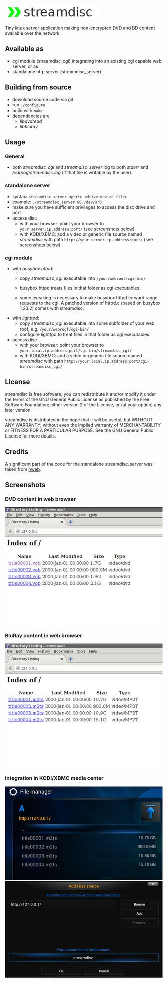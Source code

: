 ![#streamdisc](/logo.png)

Tiny linux server application making non-encrypted DVD and BD content available over the network.

## Available as
- cgi module (streamdisc_cgi) integrating into an existing cgi capable web server, or as
- standalone http server (streamdisc_server).

## Building from source
- download source code via git
- run `./configure`
- build with `make`.
- dependencies are 
    - _libdvdread_ 
    - _libbluray_

## Usage
### General
- both _streamdisc_cgi_ and _streamdisc_server_ log to both _stderr_ and _/var/log/streamdisc.log_ (if that file is writable by the user).

### standalone server
- syntax: `streamdisc_server <port> <drive device file>`
- example: `./streamdisc_server 80 /dev/sr0`
- make sure you have sufficient privileges to access the disc drive and port
- access disc
    - with your browser: point your browser to `your.server.ip.address:port/` (see screenshots below)
    - with KODI/XBMC: add a video or generic file source named _streamdisc_ with path `http://your.server.ip.address:port/` (see screenshots below)

### cgi module
- with _busybox httpd_: 
    - copy _streamdisc_cgi_ executable into `/your/webroot/cgi-bin/`

    - busybox httpd treats files in that folder as cgi executables.
    - some tweaking is necessary to make busybox httpd forward range requests to the cgi. A patched version of httpd.c (based on busybox 1.23.2) comes with streamdisc.
- with _lighttpd_:
    - copy _streamdisc_cgi_ executable into some subfolder of your web root, e.g. `/your/webroot/cgi-bin/`
    - configure lighttpd to treat files in that folder as cgi executables.
- access disc
    - with your browser: point your browser to `your.local.ip.address:port/cgi-bin/streamdisc_cgi/`
    - with KODI/XBMC: add a video or generic file source named _streamdisc_ with path `http://your.local.ip.address:port/cgi-bin/streamdisc_cgi/`

## License
streamdisc is free software; you can redistribute it and/or modify
it under the terms of the GNU General Public License as published by
the Free Software Foundation; either version 2 of the License, or
(at your option) any later version.

streamdisc is distributed in the hope that it will be useful,
but WITHOUT ANY WARRANTY; without even the implied warranty of
MERCHANTABILITY or FITNESS FOR A PARTICULAR PURPOSE.  See the
GNU General Public License for more details.

## Credits
A significant part of the code for the standalone streamdisc_server was taken from [nweb](http://www.ibm.com/developerworks/systems/library/es-nweb/).

## Screenshots
### DVD content in web browser
![browser](pics/browser.png)

### BluRay content in web browser
![browser](pics/browser_bd.png)

### Integration in KODI/XBMC media center
![add source](pics/add_source.png)
![directory listing](pics/dir_listing.png)

